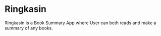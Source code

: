 # Ringkasin
Ringkasin is a Book Summary App where User can both reads and make a summary of any books.

